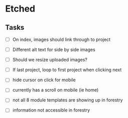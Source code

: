 # Etched


## Tasks
- [ ] On index, images should link through to project
- [ ] Different alt text for side by side images
- [ ] Should we resize uploaded images?
- [ ] If last project, loop to first project when clicking next
- [ ] hide cursor on click for mobile
- [ ] currently has a scroll on mobile (ie home)
- [ ] not all 8 module templates are showing up in forestry
- [ ] information not accessible in forestry

